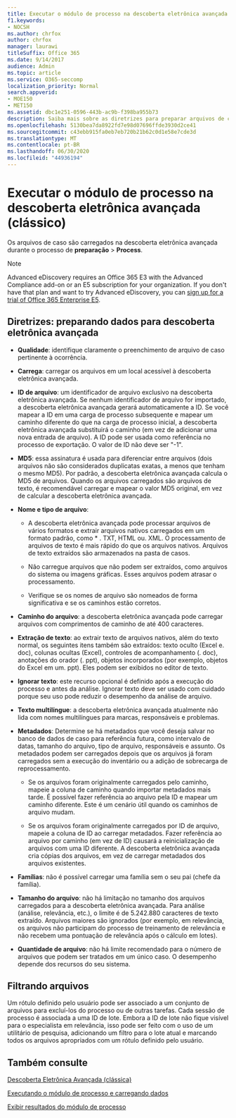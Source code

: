 ```yaml
---
title: Executar o módulo de processo na descoberta eletrônica avançada
f1.keywords:
- NOCSH
ms.author: chrfox
author: chrfox
manager: laurawi
titleSuffix: Office 365
ms.date: 9/14/2017
audience: Admin
ms.topic: article
ms.service: O365-seccomp
localization_priority: Normal
search.appverid:
- MOE150
- MET150
ms.assetid: dbc1e251-0596-443b-ac9b-f398ba955b73
description: Saiba mais sobre as diretrizes para preparar arquivos de caso de dados para análise com descoberta eletrônica avançada.
ms.openlocfilehash: 5130bea7da8922fd7e98d07696ffde3930d2ce41
ms.sourcegitcommit: c43ebb915fa0eb7eb720b21b62c0d1e58e7cde3d
ms.translationtype: MT
ms.contentlocale: pt-BR
ms.lasthandoff: 06/30/2020
ms.locfileid: "44936194"
---
```

# <a name="run-the-process-module-in-advanced-ediscovery-classic"></a>Executar o módulo de processo na descoberta eletrônica avançada (clássico)

Os arquivos de caso são carregados na descoberta eletrônica avançada durante o processo de **preparação** \> **Process**. 
  
> [!NOTE]
> Advanced eDiscovery requires an Office 365 E3 with the Advanced Compliance add-on or an E5 subscription for your organization. If you don't have that plan and want to try Advanced eDiscovery, you can [sign up for a trial of Office 365 Enterprise E5](https://go.microsoft.com/fwlink/p/?LinkID=698279). 
  
## <a name="guidelines-preparing-data-for-advanced-ediscovery"></a>Diretrizes: preparando dados para descoberta eletrônica avançada

- **Qualidade**: identifique claramente o preenchimento de arquivo de caso pertinente à ocorrência.
    
- **Carrega**: carregar os arquivos em um local acessível à descoberta eletrônica avançada.
    
- **ID de arquivo**: um identificador de arquivo exclusivo na descoberta eletrônica avançada. Se nenhum identificador de arquivo for importado, a descoberta eletrônica avançada gerará automaticamente a ID. Se você mapear a ID em uma carga de processo subsequente e mapear um caminho diferente do que na carga de processo inicial, a descoberta eletrônica avançada substituirá o caminho (em vez de adicionar uma nova entrada de arquivo). A ID pode ser usada como referência no processo de exportação. O valor de ID não deve ser "-1".
    
- **MD5**: essa assinatura é usada para diferenciar entre arquivos (dois arquivos não são considerados duplicatas exatas, a menos que tenham o mesmo MD5). Por padrão, a descoberta eletrônica avançada calcula o MD5 de arquivos. Quando os arquivos carregados são arquivos de texto, é recomendável carregar e mapear o valor MD5 original, em vez de calcular a descoberta eletrônica avançada.
    
- **Nome e tipo de arquivo**:
    
  - A descoberta eletrônica avançada pode processar arquivos de vários formatos e extrair arquivos nativos carregados em um formato padrão, como \* . TXT, HTML ou. XML. O processamento de arquivos de texto é mais rápido do que os arquivos nativos. Arquivos de texto extraídos são armazenados na pasta de casos.
    
  - Não carregue arquivos que não podem ser extraídos, como arquivos do sistema ou imagens gráficas. Esses arquivos podem atrasar o processamento.
    
  - Verifique se os nomes de arquivo são nomeados de forma significativa e se os caminhos estão corretos.
    
- **Caminho do arquivo**: a descoberta eletrônica avançada pode carregar arquivos com comprimentos de caminho de até 400 caracteres.
    
- **Extração de texto**: ao extrair texto de arquivos nativos, além do texto normal, os seguintes itens também são extraídos: texto oculto (Excel e. doc), colunas ocultas (Excel), controles de acompanhamento (. doc), anotações do orador (. ppt), objetos incorporados (por exemplo, objetos do Excel em um. ppt). Eles podem ser exibidos no editor de texto.
    
- **Ignorar texto**: este recurso opcional é definido após a execução do processo e antes da análise. Ignorar texto deve ser usado com cuidado porque seu uso pode reduzir o desempenho da análise de arquivo.
    
- **Texto multilíngue**: a descoberta eletrônica avançada atualmente não lida com nomes multilíngues para marcas, responsáveis e problemas.
    
- **Metadados**: Determine se há metadados que você deseja salvar no banco de dados de caso para referência futura, como intervalo de datas, tamanho do arquivo, tipo de arquivo, responsáveis e assunto. Os metadados podem ser carregados depois que os arquivos já foram carregados sem a execução do inventário ou a adição de sobrecarga de reprocessamento. 
    
  - Se os arquivos foram originalmente carregados pelo caminho, mapeie a coluna de caminho quando importar metadados mais tarde. É possível fazer referência ao arquivo pela ID e mapear um caminho diferente. Este é um cenário útil quando os caminhos de arquivo mudam.
    
  - Se os arquivos foram originalmente carregados por ID de arquivo, mapeie a coluna de ID ao carregar metadados. Fazer referência ao arquivo por caminho (em vez de ID) causará a reinicialização de arquivos com uma ID diferente. A descoberta eletrônica avançada cria cópias dos arquivos, em vez de carregar metadados dos arquivos existentes.
    
- **Famílias**: não é possível carregar uma família sem o seu pai (chefe da família). 
    
- **Tamanho do arquivo**: não há limitação no tamanho dos arquivos carregados para a descoberta eletrônica avançada. Para análise (análise, relevância, etc.), o limite é de 5.242.880 caracteres de texto extraído. Arquivos maiores são ignorados (por exemplo, em relevância, os arquivos não participam do processo de treinamento de relevância e não recebem uma pontuação de relevância após o cálculo em lotes).
    
- **Quantidade de arquivo**: não há limite recomendado para o número de arquivos que podem ser tratados em um único caso. O desempenho depende dos recursos do seu sistema. 
    
## <a name="filtering-files"></a>Filtrando arquivos

Um rótulo definido pelo usuário pode ser associado a um conjunto de arquivos para excluí-los do processo ou de outras tarefas. Cada sessão de processo é associada a uma ID de lote. Embora a ID de lote não fique visível para o especialista em relevância, isso pode ser feito com o uso de um utilitário de pesquisa, adicionando um filtro para o lote atual e marcando todos os arquivos apropriados com um rótulo definido pelo usuário. 
  
## <a name="see-also"></a>Também consulte

[Descoberta Eletrônica Avançada (clássica)](office-365-advanced-ediscovery.md)
  
[Executando o módulo de processo e carregando dados](run-the-process-module-and-load-data-in-advanced-ediscovery.md)
  
[Exibir resultados do módulo de processo](view-process-module-results-in-advanced-ediscovery.md)

